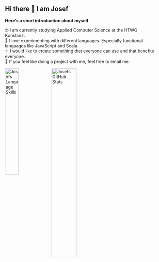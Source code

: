 ## Hi there 👋 I am Josef

**Here's a short introduction about myself**

🤓 I am currently studying Applied Computer Science at the HTWG Konstanz.\
🔬 I love experimenting with different languages. Especially functional languages like JavaScript and Scala.\
✨ I would like to create something that everyone can use and that benefits everyone.\
🤙 If you feel like doing a project with me, feel free to email me.

<img align="left" width="30%" alt="Josefs Language Skills" src="https://github-readme-stats.vercel.app/api/top-langs?username=jpkmiller&langs_count=9&layout=compact&hide=css,scss,assembly,makefile,html&hide_border=true" />

<img align="left" width="40%" alt="Josefs GitHub Stats" src="https://github-readme-stats.vercel.app/api?username=jpkmiller&show_icons=true&hide_border=true" />







